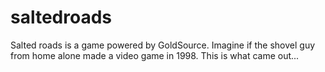 # saltedroads
Salted roads is a game powered by GoldSource. Imagine if the shovel guy from home alone made a video game in 1998. This is what came out...
